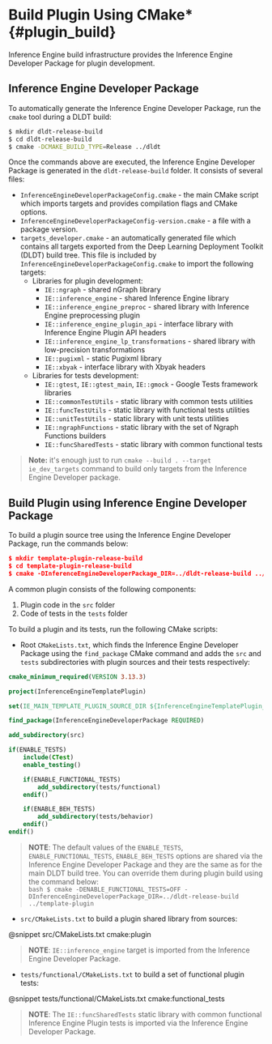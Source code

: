 # Build Plugin Using CMake* {#plugin_build}

Inference Engine build infrastructure provides the Inference Engine Developer Package for plugin development.

Inference Engine Developer Package
------------------------

To automatically generate the Inference Engine Developer Package, run the `cmake` tool during a DLDT build:

```bash
$ mkdir dldt-release-build
$ cd dldt-release-build
$ cmake -DCMAKE_BUILD_TYPE=Release ../dldt 
```

Once the commands above are executed, the Inference Engine Developer Package is generated in the `dldt-release-build` folder. It consists of several files:
 - `InferenceEngineDeveloperPackageConfig.cmake` - the main CMake script which imports targets and provides compilation flags and CMake options.
 - `InferenceEngineDeveloperPackageConfig-version.cmake` - a file with a package version.
 - `targets_developer.cmake` - an automatically generated file which contains all targets exported from the Deep Learning Deployment Toolkit (DLDT) build tree. This file is included by `InferenceEngineDeveloperPackageConfig.cmake` to import the following targets:
   - Libraries for plugin development:
	   * `IE::ngraph` - shared nGraph library
	   * `IE::inference_engine` - shared Inference Engine library
	   * `IE::inference_engine_preproc` - shared library with Inference Engine preprocessing plugin
	   * `IE::inference_engine_plugin_api` - interface library with Inference Engine Plugin API headers
	   * `IE::inference_engine_lp_transformations` - shared library with low-precision transformations
	   * `IE::pugixml` - static Pugixml library
	   * `IE::xbyak` - interface library with Xbyak headers
   - Libraries for tests development:
	   * `IE::gtest`, `IE::gtest_main`, `IE::gmock` - Google Tests framework libraries
	   * `IE::commonTestUtils` - static library with common tests utilities 
	   * `IE::funcTestUtils` - static library with functional tests utilities 
	   * `IE::unitTestUtils` - static library with unit tests utilities 
	   * `IE::ngraphFunctions` - static library with the set of Ngraph Functions builders
	   * `IE::funcSharedTests` - static library with common functional tests

> **Note:** it's enough just to run `cmake --build . --target ie_dev_targets` command to build only targets from the
> Inference Engine Developer package.

Build Plugin using Inference Engine Developer Package
------------------------

To build a plugin source tree using the Inference Engine Developer Package, run the commands below:

```cmake
$ mkdir template-plugin-release-build
$ cd template-plugin-release-build
$ cmake -DInferenceEngineDeveloperPackage_DIR=../dldt-release-build ../template-plugin
```

A common plugin consists of the following components:

1. Plugin code in the `src` folder
2. Code of tests in the `tests` folder

To build a plugin and its tests, run the following CMake scripts:

- Root `CMakeLists.txt`, which finds the Inference Engine Developer Package using the `find_package` CMake command and adds the `src` and `tests` subdirectories with plugin sources and their tests respectively:

```cmake
cmake_minimum_required(VERSION 3.13.3)

project(InferenceEngineTemplatePlugin)

set(IE_MAIN_TEMPLATE_PLUGIN_SOURCE_DIR ${InferenceEngineTemplatePlugin_SOURCE_DIR})

find_package(InferenceEngineDeveloperPackage REQUIRED)

add_subdirectory(src)

if(ENABLE_TESTS)
	include(CTest)
	enable_testing()

	if(ENABLE_FUNCTIONAL_TESTS)
	    add_subdirectory(tests/functional)
	endif()

	if(ENABLE_BEH_TESTS)
	    add_subdirectory(tests/behavior)
	endif()
endif()
```

> **NOTE**: The default values of the `ENABLE_TESTS`, `ENABLE_FUNCTIONAL_TESTS`, `ENABLE_BEH_TESTS` options are shared via the Inference Engine Developer Package and they are the same as for the main DLDT build tree. You can override them during plugin build using the command below:  
	```bash
	$ cmake -DENABLE_FUNCTIONAL_TESTS=OFF -DInferenceEngineDeveloperPackage_DIR=../dldt-release-build ../template-plugin
	``` 

- `src/CMakeLists.txt` to build a plugin shared library from sources:

@snippet src/CMakeLists.txt cmake:plugin

> **NOTE**: `IE::inference_engine` target is imported from the Inference Engine Developer Package.

- `tests/functional/CMakeLists.txt` to build a set of functional plugin tests:

@snippet tests/functional/CMakeLists.txt cmake:functional_tests

> **NOTE**: The `IE::funcSharedTests` static library with common functional Inference Engine Plugin tests is imported via the Inference Engine Developer Package.
